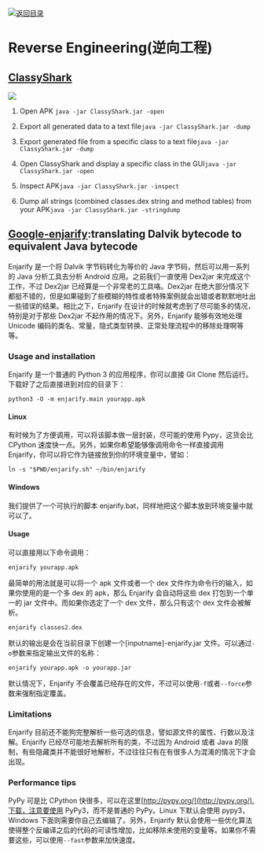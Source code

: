 [![返回目录](https://user-images.githubusercontent.com/5803001/38079637-ff0abcf0-3371-11e8-9b76-ad651620afc7.jpg)](https://github.com/wx-chevalier/Awesome-Lists)

# Reverse Engineering(逆向工程)

## [ClassyShark](https://github.com/google/android-classyshark)

![](http://7xi5sw.com1.z0.glb.clouddn.com/Screen%20Shot%202016-02-23%20at%2017.06.49.png)

1. Open APK `java -jar ClassyShark.jar -open`

2. Export all generated data to a text file`java -jar ClassyShark.jar -dump`

3. Export generated file from a specific class to a text file`java -jar ClassyShark.jar -dump`

4. Open ClassyShark and display a specific class in the GUI`java -jar ClassyShark.jar -open`

5. Inspect APK`java -jar ClassyShark.jar -inspect`

6. Dump all strings (combined classes.dex string and method tables) from your APK`java -jar ClassyShark.jar -stringdump`

## [Google-enjarify](https://github.com/google/enjarify):translating Dalvik bytecode to equivalent Java bytecode

Enjarify 是一个将 Dalvik 字节码转化为等价的 Java 字节码，然后可以用一系列的 Java 分析工具去分析 Android 应用。之前我们一直使用 Dex2jar 来完成这个工作，不过 Dex2jar 已经算是一个非常老的工具咯。Dex2jar 在绝大部分情况下都挺不错的，但是如果碰到了些模糊的特性或者特殊案例就会出错或者默默地吐出一些错误的结果。相比之下，Enjarify 在设计的时候就考虑到了尽可能多的情况，特别是对于那些 Dex2jar 不起作用的情况下。另外，Enjarify 能够有效地处理 Unicode 编码的类名、常量，隐式类型转换、正常处理流程中的移除处理啊等等。

### [](https://github.com/google/enjarify#usage-and-installation)Usage and installation

Enjarify 是一个普通的 Python 3 的应用程序，你可以直接 Git Clone 然后运行。下载好了之后直接进到对应的目录下：

```
python3 -O -m enjarify.main yourapp.apk
```

#### [](https://github.com/google/enjarify#linux)Linux

有时候为了方便调用，可以将该脚本做一层封装，尽可能的使用 Pypy，这货会比 CPython 速度快一点。另外，如果你希望能够像调用命令一样直接调用 Enjarify，你可以将它作为链接放到你的环境变量中，譬如：

```
ln -s "$PWD/enjarify.sh" ~/bin/enjarify
```

#### [](https://github.com/google/enjarify#windows)Windows

我们提供了一个可执行的脚本 enjarify.bat，同样地把这个脚本放到环境变量中就可以了。

#### [](https://github.com/google/enjarify#usage)Usage

可以直接用以下命令调用：

```
enjarify yourapp.apk
```

最简单的用法就是可以将一个 apk 文件或者一个 dex 文件作为命令行的输入，如果你使用的是一个多 dex 的 apk，那么 Enjarify 会自动将这些 dex 打包到一个单一的 jar 文件中。而如果你选定了一个 dex 文件，那么只有这个 dex 文件会被解析。

```
enjarify classes2.dex
```

默认的输出是会在当前目录下创建一个[inputname]-enjarify.jar 文件。可以通过`-o`参数来指定输出文件的名称：

```
enjarify yourapp.apk -o yourapp.jar
```

默认情况下，Enjarify 不会覆盖已经存在的文件，不过可以使用`-f`或者`--force`参数来强制指定覆盖。

### [](https://github.com/google/enjarify#limitations)Limitations

Enjarify 目前还不能狗完整解析一些可选的信息，譬如源文件的属性、行数以及注解。Enjarify 已经尽可能地去解析所有的类，不过因为 Android 或者 Java 的限制，有些隐藏类并不能很好地解析，不过往往只有在有很多人为混淆的情况下才会出现。

### [](https://github.com/google/enjarify#performance-tips)Performance tips

PyPy 可是比 CPython 快很多，可以在这里[http://pypy.org/](http://pypy.org/).下载，注意要使用 PyPy3，而不是普通的 PyPy。Linux 下默认会使用 pypy3，Windows 下面则需要你自己去编辑了。另外，Enjarify 默认会使用一些优化算法使得整个反编译之后的代码的可读性增加，比如移除未使用的变量等。如果你不需要这些，可以使用`--fast`参数来加快速度。
